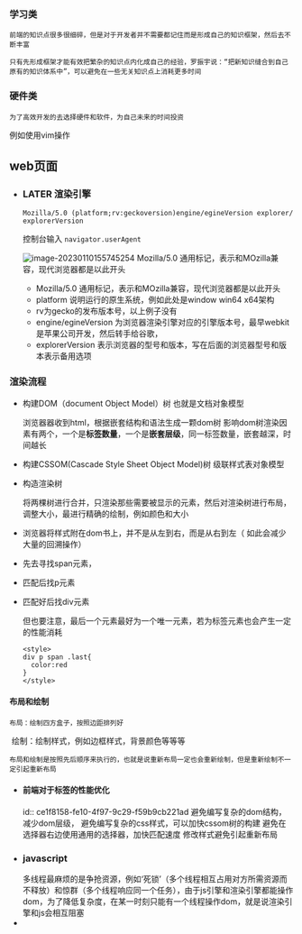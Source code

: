 ### 学习类 	

	前端的知识点很多很细碎，但是对于开发者并不需要都记住而是形成自己的知识框架，然后去不断丰富

	只有先形成框架才能有效把繁杂的知识点内化成自己的经验，罗振宇说：“把新知识缝合到自己原有的知识体系中”，可以避免在一些无关知识点上消耗更多时间
### 硬件类

	为了高效开发的去选择硬件和软件，为自己未来的时间投资
例如使用vim操作
## web页面
- ### LATER 渲染引擎
  
  ```
  Mozilla/5.0 (platform;rv:geckoversion)engine/egineVersion explorer/
  explorerVersion
  ```
  
  	控制台输入 `navigator.userAgent`
  
  ![image-20230110155745254](https://s2.loli.net/2023/01/10/eKFpHo58QyYSnLs.png)
  Mozilla/5.0 通用标记，表示和MOzilla兼容，现代浏览器都是以此开头
	- Mozilla/5.0 通用标记，表示和MOzilla兼容，现代浏览器都是以此开头
	- platform 说明运行的原生系统，例如此处是window win64 x64架构
	- rv为gecko的发布版本号，以上例子没有
	- engine/egineVersion 为浏览器渲染引擎对应的引擎版本号，最早webkit是苹果公司开发，然后转手给谷歌，
	- explorerVersion 表示浏览器的型号和版本，写在后面的浏览器型号和版本表示备用选项
### 渲染流程
- 构建DOM（document Object Model）树  也就是文档对象模型
  
  	浏览器器收到html，根据嵌套结构和语法生成一颗dom树
  ​	影响dom树渲染因素有两个，一个是**标签数量**，一个是**嵌套层级**，同一标签数量，嵌套越深，时间越长
- 构建CSSOM(Cascade Style Sheet Object Model)树 级联样式表对象模型
- 构造渲染树
  
  	将两棵树进行合并，只渲染那些需要被显示的元素，然后对渲染树进行布局，调整大小，最进行精确的绘制，例如颜色和大小
- 浏览器将样式附在dom书上，并不是从左到右，而是从右到左（ 如此会减少大量的回溯操作）
- 先去寻找span元素，
- 匹配后找p元素
- 匹配好后找div元素
  
  > 
  
  但也要注意，最后一个元素最好为一个唯一元素，若为标签元素也会产生一定的性能消耗
  
  ```
  <style>
  div p span .last{
    color:red
  }
  </style>
  ```
#### 布局和绘制

	布局：绘制四方盒子，按照边距排列好
​	绘制：绘制样式，例如边框样式，背景颜色等等等

	布局和绘制是按照先后顺序来执行的，也就是说重新布局一定也会重新绘制，但是重新绘制不一定引起重新布局
- #### 前端对于标签的性能优化
  id:: ce1f8158-fe10-4f97-9c29-f59b9cb221ad
  避免编写复杂的dom结构，减少dom层级，
  避免编写复杂的css样式，可以加快cssom树的构建
  避免在选择器右边使用通用的选择器，加快匹配速度
  修改样式避免引起重新布局
- ### javascript
  	多线程最麻烦的是争抢资源，例如‘死锁’（多个线程相互占用对方所需资源而不释放）和惊群（多个线程响应同一个任务），由于js引擎和渲染引擎都能操作dom，为了降低复杂度，在某一时刻只能有一个线程操作dom，就是说渲染引擎和js会相互阻塞
-